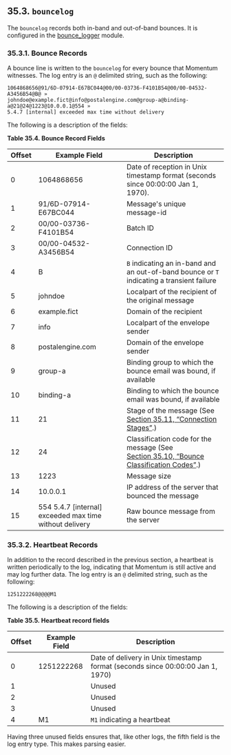 ## 35.3. `bouncelog`

The `bouncelog` records both in-band and out-of-band bounces. It is configured in the [bounce_logger](modules.bounce_logger.php "71.13. bounce_logger – Momentum-Style Bounce Logging") module.

### 35.3.1. Bounce Records

A bounce line is written to the `bouncelog` for every bounce that Momentum witnesses. The log entry is an `@` delimited string, such as the following:

```
1064868656@91/6D-07914-E67BC044@00/00-03736-F4101B54@00/00-04532-A3456B54@B@ »
johndoe@example.fict@info@postalengine.com@group-a@binding-a@21@24@1223@10.0.0.1@554 »
5.4.7 [internal] exceeded max time without delivery
```

The following is a description of the fields:

<a name="log_formats.bounce.record.fields"></a>

**Table 35.4. Bounce Record Fields**

| Offset | Example Field | Description |
| --- | --- | --- |
| 0 | 1064868656 | Date of reception in Unix timestamp format (seconds since 00:00:00 Jan 1, 1970). |
| 1 | 91/6D-07914-E67BC044 | Message's unique message-id |
| 2 | 00/00-03736-F4101B54 | Batch ID |
| 3 | 00/00-04532-A3456B54 | Connection ID |
| 4 | B | `B` indicating an in-band and an out-of-band bounce or `T` indicating a transient failure |
| 5 | johndoe | Localpart of the recipient of the original message |
| 6 | example.fict | Domain of the recipient |
| 7 | info | Localpart of the envelope sender |
| 8 | postalengine.com | Domain of the envelope sender |
| 9 | group-a | Binding group to which the bounce email was bound, if available |
| 10 | binding-a | Binding to which the bounce email was bound, if available |
| 11 | 21 | Stage of the message (See [Section 35.11, “Connection Stages”](log_formats.connection.stages.php "35.11. Connection Stages").) |
| 12 | 24 | Classification code for the message (See [Section 35.10, “Bounce Classification Codes”](bounce_logger.classification.codes.php "35.10. Bounce Classification Codes").) |
| 13 | 1223 | Message size |
| 14 | 10.0.0.1 | IP address of the server that bounced the message |
| 15 | 554 5.4.7 [internal] exceeded max time without delivery | Raw bounce message from the server |

### 35.3.2. Heartbeat Records

In addition to the record described in the previous section, a heartbeat is written periodically to the log, indicating that Momentum is still active and may log further data. The log entry is an `@` delimited string, such as the following:

`1251222268@@@@M1`

The following is a description of the fields:

<a name="log_formats.heartbeat.bounce.fields"></a>

**Table 35.5. Heartbeat record fields**

| Offset | Example Field | Description |
| --- | --- | --- |
| 0 | 1251222268 | Date of delivery in Unix timestamp format (seconds since 00:00:00 Jan 1, 1970) |
| 1 |   | Unused |
| 2 |   | Unused |
| 3 |   | Unused |
| 4 | M1 | `M1` indicating a heartbeat |

Having three unused fields ensures that, like other logs, the fifth field is the log entry type. This makes parsing easier.
